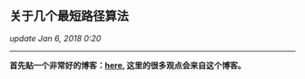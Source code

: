 ## 关于几个最短路径算法
_update Jan 6, 2018  0:20_

---
**首先贴一个非常好的博客：[here](https://61mon.com/index.php/archives/195/), 这里的很多观点会来自这个博客。**

